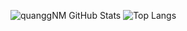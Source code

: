 ![quanggNM GitHub Stats](https://github-readme-stats.vercel.app/api?username=quangnmwork&show_icons=true&theme=dracula&line_height=40)
![Top Langs](https://github-readme-stats.vercel.app/api/top-langs/?username=quangnmwork&theme=dracula)
